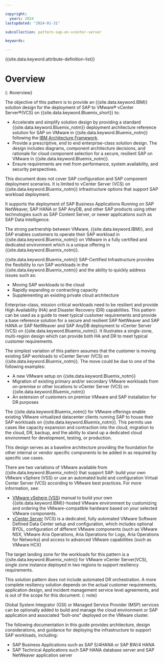 ```yaml
---

copyright:
  years: 2024
lastupdated: "2024-01-31"

subcollection: pattern-sap-on-vcenter-server

keywords:

---
```


{{site.data.keyword.attribute-definition-list}}

# Overview
{: #overview}

The objective of this pattern is to provide an {{site.data.keyword.IBM}} solution design for the deployment of SAP to VMware® vCenter Server®(VCS) on {{site.data.keyword.Bluemix_short}} to:

-   Accelerate and simplify solution design by providing a standard {{site.data.keyword.Bluemix_notm}} deployment architecture reference solution for SAP on VMware in {{site.data.keyword.Bluemix_notm}} following the [IBM Architecture Framework](/docs/architecture-framework?topic=architecture-framework-intro).
-   Provide a prescriptive, end to end enterprise-class solution design. The design includes diagrams, component architecture decisions, and rationale for cloud component selection for a secure, resilient SAP on VMware in {{site.data.keyword.Bluemix_notm}}.
-   Ensure requirements are met from performance, system availability, and security perspectives.

This document does not cover SAP configuration and SAP component deployment scenarios. It is limited to vCenter Server (VCS) on {{site.data.keyword.Bluemix_notm}} infrastructure options that support SAP workload deployment.

It supports the deployment of SAP Business Applications Running on SAP NetWeaver, SAP HANA or SAP AnyDB, and other SAP products using other technologies such as SAP Content Server, or newer applications such as SAP Data Intelligence.

The strong partnership between VMware, {{site.data.keyword.IBM}}, and SAP enables customers to operate their SAP workload in {{site.data.keyword.Bluemix_notm}} on VMware in a fully certified and dedicated environment which is a unique offering in {{site.data.keyword.Bluemix_notm}}.

{{site.data.keyword.Bluemix_notm}} SAP-Certified Infrastructure provides the flexibility to run SAP workloads in the {{site.data.keyword.Bluemix_notm}} and the ability to quickly address issues such as:

-   Moving SAP workloads to the cloud
-   Rapidly expanding or contracting capacity
-   Supplementing an existing private cloud architecture

Enterprise-class, mission critical workloads need to be resilient and provide High Availability (HA) and Disaster Recovery (DR) capabilities. This pattern can be used as a guide to meet typical customer requirements and provide a base reference solution for a secure and resilient SAP NetWeaver and SAP HANA or SAP NetWeaver and SAP AnyDB deployment to vCenter Server (VCS) on {{site.data.keyword.Bluemix_notm}}. It illustrates a single-zone, multi-region design which can provide both HA and DR to meet typical customer requirements.

The simplest variation of this pattern assumes that the customer is moving existing SAP workloads to vCenter Server (VCS) on {{site.data.keyword.Bluemix_notm}}. The move could be due to one of the following examples:

-   A new VMware setup on {{site.data.keyword.Bluemix_notm}}
-   Migration of existing primary and/or secondary VMware workloads from on-premise or other locations to vCenter Server (VCS) on {{site.data.keyword.Bluemix_notm}}
-   An extension of customers on premise VMware and SAP installation for DR purposes

The {{site.data.keyword.Bluemix_notm}} for VMware offerings enable existing VMware virtualized datacenter clients running SAP to house their SAP workloads on {{site.data.keyword.Bluemix_notm}}. This permits use cases like capacity expansion and contraction into the cloud, migration to the cloud, DR, backup, and the ability to stand up a dedicated cloud environment for development, testing, or production.

This design serves as a baseline architecture providing the foundation for other internal or vendor specific components to be added in as required by specific use cases.

There are two variations of VMware available from {{site.data.keyword.Bluemix_notm}} that support SAP: build your own VMware vSphere (VSS) or use an automated build and configuration Virtual Center Server (VCS) according to VMware best practices. For more information, see:

-  [VMware vSphere (VSS)](/docs/vmwaresolutions?topic=vmwaresolutions-vs_vsphereoverview) manual to build your own {{site.data.keyword.IBM}}-hosted VMware environment by customizing and ordering the VMware-compatible hardware based on your selected VMware components.
-   [vCenter Server](/docs/vmwaresolutions?topic=vmwaresolutions-vc_vcenterserveroverview) (VCS) is a dedicated, fully automated VMware Software Defined Data Center setup and configuration, which includes optional BYOL, configuration of different VMware components (such as VMware NSX, VMware Aria Operations, Aria Operations for Logs, Aria Operations for Networks) and access to advanced VMware capabilities (such as VMware HCX)

The target landing zone for the workloads for this pattern is a {{site.data.keyword.Bluemix_notm}} for VMware vCenter Server(VCS), single zone instance deployed in two regions to support resiliency requirements.

This solution pattern does not include automated DR orchestration. A more complete resiliency solution depends on the actual customer requirements, application design, and incident management service level agreements, and is out of the scope for this document.
{: note}

Global System Integrator (GSI) or Managed Service Provider (MSP) services can be optionally added to build and manage the cloud environment or SAP application and associated “bolt-ons” deployed on the VMware cluster.

<!--This pattern documents the target VMware environment for SAP deployment and the architecture decisions made to meet specific customer requirements. For more information on how to select the best fit components to meet other customer requirements see the VMware Pattern Architecture assets (WIP by Dwarka) noted in the references section. -->

The following documentation in this guide provides architecture, design considerations, and guidance for deploying the infrastructure to support SAP workloads, including:

-   SAP Business Applications such as SAP S/4HANA or SAP BW/4 HANA
-   SAP Technical Applications such SAP HANA database server and SAP NetWeaver application server